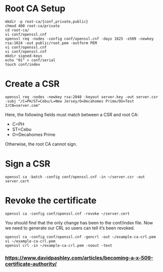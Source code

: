 # Root CA Setup
```
mkdir -p root-ca/{conf,private,public}
chmod 400 root-ca/private
cd root-ca/
vi conf/openssl.cnf
openssl req -nodes -config conf/openssl.cnf -days 1825 -x509 -newkey rsa:1024 -out public/root.pem -outform PEM
vi conf/openssl.cnf 
vi conf/openssl.cnf 
mkdir signed-keys
echo "01" > conf/serial
touch conf/index
```

# Create a CSR
```
openssl req -nodes -newkey rsa:2048 -keyout server.key -out server.csr -subj "/C=PH/ST=Cebu/L=New Jersey/O=Decahomes Prime/OU=Test 2/CN=server.com"
```

Here, the following fields must match between a CSR and root CA:
- C=PH
- ST=Cebu
- O=Decahomes Prime

Otherwise, the root CA cannot sign.

# Sign a CSR
```
openssl ca -batch -config conf/openssl.cnf -in ~/server.csr -out server.cert
```

# Revoke the certificate
```
openssl ca -config conf/openssl.cnf -revoke ~/server.cert
```

You should find that the only change has been to the conf/index file. Now we need to generate our CRL so users can tell it’s been revoked.

```
openssl ca -config conf/openssl.cnf -gencrl -out ~/example-ca-crl.pem
vi ~/example-ca-crl.pem 
openssl crl -in ~/example-ca-crl.pem -noout -text
```

### https://www.davidpashley.com/articles/becoming-a-x-509-certificate-authority/
